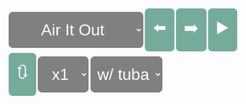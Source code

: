 <head>
  <style>
    img {
      height: auto;
      width: 100%;
      display: inline-block;
      margin-bottom: 0.5rem;
    }
    select {
      color: white;
      background-color: gray;
      font-family: arial;
      font-size: 2rem;
      border-radius: 0.5rem;
      height: 4.5rem;
      text-align: center;
      margin: 0.1rem;
    }
    #top {
      margin-bottom: 0.5rem;
      font-family: arial;
      font-size: 3rem;
      color: #75ab9a;
    }
    #exercises {
      display:flex;
      align-items: center;
      flex-wrap: wrap;
      font-family: arial;
      font-size: 3rem;
    }
    #numberButton {
      font-family:Arial, Helvetica, sans-serif;
      font-size: 2rem;
      border-radius: 0.5rem;
      background-color: #75ab9a;
      color: white;
      padding: 1rem;
      margin: 0.1rem;
      text-decoration: none;
    }
    #transport {
      display: flex;
      align-items:center;
      flex-wrap: wrap;
    }
    #audioControl {
      display: flex;
      flex-wrap: wrap;
      align-items:center;
      margin-right:3rem;
    }
    #nav {
      display: flex;
    }
    #navButton {
      cursor: pointer;
      font-size: 2rem;
      border-radius: 0.5rem;
      background-color: #75ab9a;
      color: white;
      padding: 1rem;
      margin: 0.1rem;
      text-decoration: none;
    }
    #pad {
      height: 1440px;
    }
  </style>
</head>
  <body onload="selectFunction()">
    <div id="exercises">
      <select id="exerciseSelect" onchange="selectFunction()">
        <option value="1-1-1">Air It Out</option>
        <option value="2-2-2">Sound</option>
        <option value="3-4-3">Tonguing</option>
        <option value="5-6-4">Extended Slurs</option>
        <option value="7-7-5">Basic Flex</option>
        <option value="8-8-6">Flexing the 5th</option>
        <option value="9-9-7">Interval Flexibility</option>
        <option value="10-10-8">Broken Triads</option>
        <option value="11-12-9">Octaflex</option>
        <option value="13-13-10">Interval Attacks</option>
        <option value="14-14-11">5th Connection</option>
        <option value="15-15-12">Chromatic 4ths</option>
        <option value="16-17-13">Super 9ths</option>
        <option value="18-18-14">Control</option>
        <option value="19-19-15">Pedal Point</option>      
      </select>
      <a id="navButton" onclick="pagePrevious(); selectFunction();">⬅️</a>
      <a id="navButton" onclick="pageNext(); selectFunction();">➡️</a>
      <a id="navButton" onclick="audioPlay();">▶️</a>
      <a id="navButton" onclick="audioRestart();">🔃</a>
      <select id="pbr" onchange="audioRate();">
        <option value="0.5" >x0.5</option>
        <option value="0.75">x0.75</option>
        <option value="1" selected>x1</option>
      </select>
      <select id="demoToggle" onchange="selectFunction();">
        <option value="0">w/ tuba</option>
        <option value="15">w/o tuba</option>
      </select>
      <audio id="track" preload="none"><source src=></audio>
    </div>
    <div id="music"></div>
    <div id="pad"></div>
  <script>
      //BUTTONS//
      function pagePrevious() {
        var x = 
        document.getElementById("exerciseSelect").selectedIndex;
        document.getElementById("exerciseSelect").selectedIndex = x - 1;
        }
      function pageNext() {
        var x = 
        document.getElementById("exerciseSelect").selectedIndex;
        document.getElementById("exerciseSelect").selectedIndex = x + 1;
        }
      //PLAY//
      function audioPlay() {
        var z = document.getElementById("track");
        z.play();
        }
      //RESTART//
      function audioRestart() {
        var y = document.getElementById("track");   
        y.currentTime=0;
        y.pause();
        }
      //PLAYBACKRATE//
      //Needed '' in function call to read as id//
      function audioRate() {
        var r = document.getElementById("track");
        var v = document.getElementById("pbr").value;
        r.playbackRate = v;
      }
      //LOOP//
      const dir = "https://low-brass-assets.s3.us-west-1.amazonaws.com/";
      const fol = "20mwu-tuba/";
      const path = `${dir}${fol}`;
      function selectFunction() {
       let text1 = "";
       var l = document.getElementById("exerciseSelect").value;
       var n = document.getElementById("demoToggle").value;
       var demo = parseInt(n);
       const myArray = l.split("-");
       var h = myArray[0];
       var i = parseInt(h);
       var j = myArray[1];
       var num = parseInt(j);
       var f = myArray[2];
       var k = parseInt(f);
       var text2 = path + (k + demo) + ".mp3";
       for (; i <= num; i++) 
          {
          var img = "<img src=" + path + i + ".jpg>";
          text1 += img ;
        }
         document.getElementById("music").innerHTML = text1;
         document.getElementById("track").src = text2;
       }
  </script>
</body>